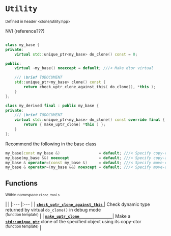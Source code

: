# `Utility` 

<p class="namespace-subhead"><sup class="namespace-subhead">Defined in header &lt;clone/utility.hpp&gt;</sup></p>


NVI (reference???)

~~~~~cpp

class my_base {
private:
	virtual std::unique_ptr<my_base> do_clone() const = 0;

public:
	virtual ~my_base() noexcept = default; ///< Make dtor virtual

	/// \brief TODOCUMENT
	std::unique_ptr<my_base> clone() const {
		return check_uptr_clone_against_this( do_clone(), *this );
	}
};
~~~~~

~~~~~cpp
class my_derived final : public my_base {
private:
	/// \brief TODOCUMENT
	virtual std::unique_ptr<my_base> do_clone() const override final {
		return { make_uptr_clone( *this ) };
	}
};
~~~~~

Recommend the following in the base class

~~~~~cpp
my_base(const my_base &)                 = default; ///< Specify copy-ctor   required
my_base(my_base &&) noexcept             = default; ///< Specify copy-assign required
my_base & operator=(const my_base &)     = default; ///< Specify move-ctor   required
my_base & operator=(my_base &&) noexcept = default; ///< Specify move-assign required
~~~~~


## Functions

<p class="namespace-subhead"><sup class="namespace-subhead">Within namespace <code>clone_tools</code></sup></p>

| |
|:--- |:--- |
| [**` check_uptr_clone_against_this `** ](http://bbc.com) | Check dynamic type returned by virtual `do_clone()` in debug mode   <br /> <sup> (function template) </sup> |
| [**` make_uptr_clone               `** ](http://bbc.com) | Make a [**`std::unique_ptr`**](http://en.cppreference.com/w/cpp/memory/unique_ptr) clone of the specified object using its copy-ctor <br /> <sup> (function template) </sup> |
